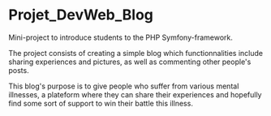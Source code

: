 # Projet_DevWeb_Blog
<p> Mini-project to introduce students to the PHP Symfony-framework. </p>
<p>The project consists of creating a simple blog which functionnalities include sharing experiences and pictures, as well as commenting other people's posts. </p>
<p>This blog's purpose is to give people who suffer from various mental illnesses, a plateform where they can share their experiences and hopefully find some sort of support to win their battle this illness. </p>
